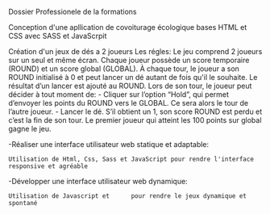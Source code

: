 Dossier Professionele de la formations

Conception d'une apllication de covoiturage écologique
bases HTML et CSS avec SASS et JavaScrpit

Création d'un jeux de dés a 2 joueurs
    Les régles: 
        Le jeu comprend 2 joueurs sur un seul et même écran.
        Chaque joueur possède un score temporaire (ROUND) et un score global (GLOBAL).
        À chaque tour, le joueur a son ROUND initialisé à 0 et peut lancer un dé autant de fois qu'il le souhaite. Le
        résultat d’un lancer est ajouté au ROUND.
        Lors de son tour, le joueur peut décider à tout moment de:
        - Cliquer sur l’option “Hold”, qui permet d’envoyer les points du ROUND vers le GLOBAL. Ce sera alors le
        tour de l’autre joueur.
        - Lancer le dé. S’il obtient un 1, son score ROUND est perdu et c’est la fin de son tour.
        Le premier joueur qui atteint les 100 points sur global gagne le jeu.


-Réaliser une interface utilisateur web statique et adaptable:

    Utilisation de Html, Css, Sass et JavaScript pour rendre l'interface responsive et agréable

-Développer une interface utilisateur web dynamique:

    Utilisation de Javascript et      pour rendre le jeux dynamique et spontané